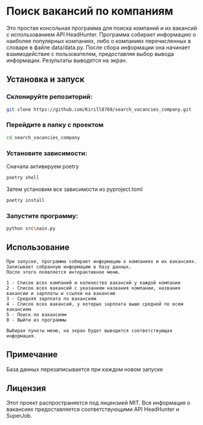# Поиск вакансий по компаниям

Это простая консольная программа для поиска компаний и их вакансий с использованием API HeadHunter. Программа собирает информацию о наиболее популярных компаниях, либо о компаниях перечисленных в словаре в файле data/data.py. После сбора информации она начинает взаимодействие с пользователем, предоставляя выбор вывода информации. Результаты выводятся на экран.

## Установка и запуск

### Склонируйте репозиторий:
```bash
git clone https://github.com/Kirill8769/search_vacancies_company.git
```
### Перейдите в папку с проектом
```bash
cd search_vacancies_company
```
### Установите зависимости:
Сначала активируем poetry
```bash
poetry shell
```
Затем установим все зависимости из pyproject.toml
```bash
poetry install
```
### Запустите программу:

```bash
python src\main.py
```
## Использование

    При запуске, программа собирает информацию о компаниях и их вакансиях.
    Записывает собранную информацию в базу данных.
    После этого появляется интерактивное меню.

    1 - Список всех компаний и количество вакансий у каждой компании
    2 - Список всех вакансий с указанием названия компании, названия вакансии и зарплаты и ссылки на вакансию
    3 - Средняя зарплата по вакансиям
    4 - Список всех вакансий, у которых зарплата выше средней по всем вакансиям
    5 - Поиск по вакансиям
    0 - Выйти из программы

    Выбирая пункты меню, на экран будет выводится соответствующая информация.

## Примечание

База данных перезаписывается при каждом новом запуске

## Лицензия

Этот проект распространяется под лицензией MIT. Вся информация о вакансиях предоставляется соответствующими API HeadHunter и SuperJob.